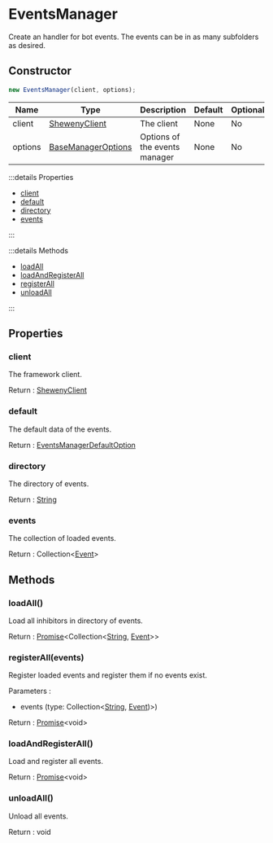 # EventsManager

Create an handler for bot events. The events can be in as many subfolders as desired.

## Constructor

```js
new EventsManager(client, options);
```

| Name    | Type                                                                  | Description                   | Default | Optional |
| ------- | --------------------------------------------------------------------- | ----------------------------- | ------- | -------- |
| client  | [ShewenyClient](../client/ShewenyClient.md)                           | The client                    | None    | No       |
| options | [BaseManagerOptions](../typedef/ManagerOptions.md#basemanageroptions) | Options of the events manager | None    | No       |

:::details Properties

- [client](#client)
- [default](#default)
- [directory](#directory)
- [events](#events)

:::

:::details Methods

- [loadAll](#loadall)
- [loadAndRegisterAll](#loadandregisterall)
- [registerAll](#registerAll)
- [unloadAll](#unloadall)

:::

## Properties

### client

The framework client.

Return : [ShewenyClient](../client/ShewenyClient.md)

### default

The default data of the events.

Return : [EventsManagerDefaultOption](../typedef/ManagersDefaultOptions.md#eventsmanagerdefaultoptions)

### directory

The directory of events.

Return : [String](https://developer.mozilla.org/en-US/docs/Web/JavaScript/Reference/Global_Objects/String)

### events

The collection of loaded events.

Return : Collection<[Event](../structures/Event.md)>

## Methods

### loadAll()

Load all inhibitors in directory of events.

Return : [Promise](https://developer.mozilla.org/docs/Web/JavaScript/Reference/Global_Objects/Promise)\<Collection\<[String](https://developer.mozilla.org/docs/Web/JavaScript/Reference/Global_Objects/String), [Event](./Event.md)>>

### registerAll(events)

Register loaded events and register them if no events exist.

Parameters :

- events (type: Collection\<[String](https://developer.mozilla.org/docs/Web/JavaScript/Reference/Global_Objects/String), [Event](../structures/Event.md))>)

Return : [Promise](https://developer.mozilla.org/docs/Web/JavaScript/Reference/Global_Objects/Promise)\<void>

### loadAndRegisterAll()

Load and register all events.

Return : [Promise](https://developer.mozilla.org/docs/Web/JavaScript/Reference/Global_Objects/Promise)\<void>

### unloadAll()

Unload all events.

Return : void

